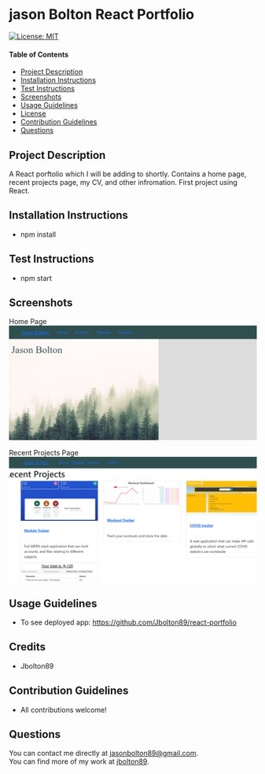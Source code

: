 # jason Bolton React Portfolio 




  [![License: MIT](https://img.shields.io/badge/License-MIT-yellow.svg)](https://opensource.org/licenses/MIT)
  
  #### Table of Contents
  * [Project Description](#project-description)
  * [Installation Instructions](#installation-instructions)
  * [Test Instructions](#test-instructions)
  * [Screenshots](#screenshots)
  * [Usage Guidelines](#usage-guidelines)
  * [License](#license)
  * [Contribution Guidelines](#contribution-guidelines)
  * [Questions](#questions)

  ## Project Description 
  A React porftolio which I will be adding to shortly. Contains a home page, recent projects page, my CV, and other infromation. First project using React.


  ## Installation Instructions
  * npm install 

  ## Test Instructions
  * npm start

  ## Screenshots

  Home Page 
  ![screenshot1](./src/assets/images/readme1.PNG)

  Recent Projects Page
   ![screenshot2](./src/assets/images/readme2.PNG)


  ## Usage Guidelines
  * To see deployed app:
   https://github.com/Jbolton89/react-portfolio

  ## Credits
  * Jbolton89

  ## Contribution Guidelines
  * All contributions welcome! 

  

  ## Questions
  You can contact me directly at jasonbolton89@gmail.com. </br>
  You can find more of my work at [jbolton89](http://github.com/jbolton89).